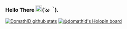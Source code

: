 ### Hello There <a href='https://domathdotid.is-a.dev'><img src="https://github.com/TheDudeThatCode/TheDudeThatCode/blob/master/Assets/Hi.gif" width="20"></a>(*´ω｀*). <p align="right">
[![DomathID github stats](https://bad-apple-github-readme.vercel.app/api?show_bg=1&username=domathid&locale=en&show_icons=true&bg_color=ffffff&title_color=008082&text_color=223&icon_color=ff8ba7)](https://domathdotid.is-a.dev/)
[![@domathid's Holopin board](https://holopin.io/api/user/board?user=domathid)](https://holopin.io/@domathid)
